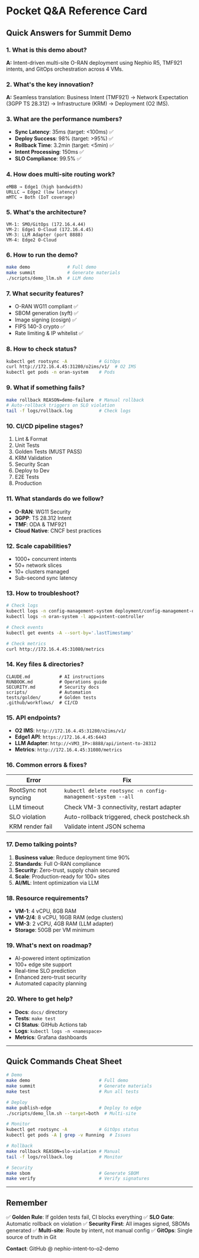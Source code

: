# Pocket Q&A Reference Card

## Quick Answers for Summit Demo

### 1. What is this demo about?
**A:** Intent-driven multi-site O-RAN deployment using Nephio R5, TMF921 intents, and GitOps orchestration across 4 VMs.

### 2. What's the key innovation?
**A:** Seamless translation: Business Intent (TMF921) → Network Expectation (3GPP TS 28.312) → Infrastructure (KRM) → Deployment (O2 IMS).

### 3. What are the performance numbers?
- **Sync Latency**: 35ms (target: <100ms) ✅
- **Deploy Success**: 98% (target: >95%) ✅
- **Rollback Time**: 3.2min (target: <5min) ✅
- **Intent Processing**: 150ms ✅
- **SLO Compliance**: 99.5% ✅

### 4. How does multi-site routing work?
```
eMBB → Edge1 (high bandwidth)
URLLC → Edge2 (low latency)
mMTC → Both (IoT coverage)
```

### 5. What's the architecture?
```
VM-1: SMO/GitOps (172.16.4.44)
VM-2: Edge1 O-Cloud (172.16.4.45)
VM-3: LLM Adapter (port 8888)
VM-4: Edge2 O-Cloud
```

### 6. How to run the demo?
```bash
make demo              # Full demo
make summit            # Generate materials
./scripts/demo_llm.sh  # LLM demo
```

### 7. What security features?
- O-RAN WG11 compliant ✅
- SBOM generation (syft) ✅
- Image signing (cosign) ✅
- FIPS 140-3 crypto ✅
- Rate limiting & IP whitelist ✅

### 8. How to check status?
```bash
kubectl get rootsync -A            # GitOps
curl http://172.16.4.45:31280/o2ims/v1/  # O2 IMS
kubectl get pods -n oran-system    # Pods
```

### 9. What if something fails?
```bash
make rollback REASON=demo-failure  # Manual rollback
# Auto-rollback triggers on SLO violation
tail -f logs/rollback.log          # Check logs
```

### 10. CI/CD pipeline stages?
1. Lint & Format
2. Unit Tests
3. Golden Tests (MUST PASS)
4. KRM Validation
5. Security Scan
6. Deploy to Dev
7. E2E Tests
8. Production

### 11. What standards do we follow?
- **O-RAN**: WG11 Security
- **3GPP**: TS 28.312 Intent
- **TMF**: ODA & TMF921
- **Cloud Native**: CNCF best practices

### 12. Scale capabilities?
- 1000+ concurrent intents
- 50+ network slices
- 10+ clusters managed
- Sub-second sync latency

### 13. How to troubleshoot?
```bash
# Check logs
kubectl logs -n config-management-system deployment/config-management-operator
kubectl logs -n oran-system -l app=intent-controller

# Check events
kubectl get events -A --sort-by='.lastTimestamp'

# Check metrics
curl http://172.16.4.45:31080/metrics
```

### 14. Key files & directories?
```
CLAUDE.md           # AI instructions
RUNBOOK.md          # Operations guide
SECURITY.md         # Security docs
scripts/            # Automation
tests/golden/       # Golden tests
.github/workflows/  # CI/CD
```

### 15. API endpoints?
- **O2 IMS**: `http://172.16.4.45:31280/o2ims/v1/`
- **Edge1 API**: `https://172.16.4.45:6443`
- **LLM Adapter**: `http://<VM3_IP>:8888/api/intent-to-28312`
- **Metrics**: `http://172.16.4.45:31080/metrics`

### 16. Common errors & fixes?
| Error | Fix |
|-------|-----|
| RootSync not syncing | `kubectl delete rootsync -n config-management-system --all` |
| LLM timeout | Check VM-3 connectivity, restart adapter |
| SLO violation | Auto-rollback triggered, check postcheck.sh |
| KRM render fail | Validate intent JSON schema |

### 17. Demo talking points?
1. **Business value**: Reduce deployment time 90%
2. **Standards**: Full O-RAN compliance
3. **Security**: Zero-trust, supply chain secured
4. **Scale**: Production-ready for 100+ sites
5. **AI/ML**: Intent optimization via LLM

### 18. Resource requirements?
- **VM-1**: 4 vCPU, 8GB RAM
- **VM-2/4**: 8 vCPU, 16GB RAM (edge clusters)
- **VM-3**: 2 vCPU, 4GB RAM (LLM adapter)
- **Storage**: 50GB per VM minimum

### 19. What's next on roadmap?
- AI-powered intent optimization
- 100+ edge site support
- Real-time SLO prediction
- Enhanced zero-trust security
- Automated capacity planning

### 20. Where to get help?
- **Docs**: `docs/` directory
- **Tests**: `make test`
- **CI Status**: GitHub Actions tab
- **Logs**: `kubectl logs -n <namespace>`
- **Metrics**: Grafana dashboards

---

## Quick Commands Cheat Sheet

```bash
# Demo
make demo                          # Full demo
make summit                        # Generate materials
make test                          # Run all tests

# Deploy
make publish-edge                  # Deploy to edge
./scripts/demo_llm.sh --target=both  # Multi-site

# Monitor
kubectl get rootsync -A            # GitOps status
kubectl get pods -A | grep -v Running  # Issues

# Rollback
make rollback REASON=slo-violation # Manual
tail -f logs/rollback.log          # Monitor

# Security
make sbom                          # Generate SBOM
make verify                        # Verify signatures
```

---

## Remember

✅ **Golden Rule**: If golden tests fail, CI blocks everything
✅ **SLO Gate**: Automatic rollback on violation
✅ **Security First**: All images signed, SBOMs generated
✅ **Multi-site**: Route by intent, not manual config
✅ **GitOps**: Single source of truth in Git

**Contact**: GitHub @ nephio-intent-to-o2-demo
